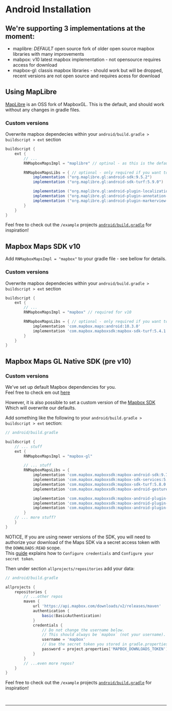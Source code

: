 # Android Installation

## We're supporting 3 implementations at the moment:

  - maplibre: *DEFAULT* open source fork of older open source mapbox libraries with many improvements
  - mabpox: v10 latest mapbox implementation - not opensource requires access for download
  - mapbox-gl: classis mapbox libraries - should work but will be dropped, recent versions are not open source and requires acess for download


## Using MapLibre

[MapLibre](https://github.com/maplibre/maplibre-gl-native) is an OSS fork of MapboxGL.
This is the default, and should work without any changes in gradle files.

### Custom versions

Overwrite mapbox dependecies within your `android/build.gradle > buildscript > ext` section

```groovy
buildscript {
    ext {
        // ...
        RNMapboxMapsImpl = "maplibre" // optinal - as this is the default

        RNMapboxMapsLibs = { // optional - only required if you want to customize it
            implementation ("org.maplibre.gl:android-sdk:9.5.2")
            implementation ("org.maplibre.gl:android-sdk-turf:5.9.0")

            implementation ("org.maplibre.gl:android-plugin-localization-v9:1.0.0")
            implementation ("org.maplibre.gl:android-plugin-annotation-v9:1.0.0")
            implementation ("org.maplibre.gl:android-plugin-markerview-v9:1.0.0")
        }
    }
}
```

Feel free to check out the `/example` projects [`android/build.gradle`](https://github.com/react-native-mapbox-gl/maps/blob/master/example/android/build.gradle) for inspiration!

## Mapbox Maps SDK v10

Add `RNMapboxMapsImpl = "mapbox"` to your gradle file - see bellow for details.

### Custom versions

Overwrite mapbox dependecies within your `android/build.gradle > buildscript > ext` section


```groovy
buildscript {
    ext {
        // ...
        RNMapboxMapsImpl = "mapbox" // required for v10

        RNMapboxMapsLibs = { // optional - only required if you want to customize it
            implementation 'com.mapbox.maps:android:10.3.0'
            implementation 'com.mapbox.mapboxsdk:mapbox-sdk-turf:5.4.1'
        }
    }
}
```

## Mapbox Maps GL Native SDK (pre v10)


### Custom versions

We've set up default Mapbox dependencies for you.  
Feel free to check em out [here](https://github.com/rnmapbox/maps/blob/eca4858744cab134b06ae455bcdacc63233318a5/android/rctmgl/build.gradle#L55-L76)

However, it is also possible to set a custom version of the [Mapbox SDK](https://github.com/mapbox/mapbox-gl-native-android)  
Which will overwrite our defaults.

Add something like the following to your `android/build.gradle > buildscript > ext` section:

```groovy
// android/build.gradle

buildscript {
    // ... stuff
    ext {
        RNMapboxMapsImpl = "mapbox-gl"

        // ... stuff
        RNMapboxMapsLibs = {
            implementation 'com.mapbox.mapboxsdk:mapbox-android-sdk:9.7.1'
            implementation 'com.mapbox.mapboxsdk:mapbox-sdk-services:5.8.0'
            implementation 'com.mapbox.mapboxsdk:mapbox-sdk-turf:5.8.0'
            implementation 'com.mapbox.mapboxsdk:mapbox-android-gestures:0.7.0'

            implementation 'com.mapbox.mapboxsdk:mapbox-android-plugin-annotation-v9:0.8.0'
            implementation 'com.mapbox.mapboxsdk:mapbox-android-plugin-localization-v9:0.14.0'
            implementation 'com.mapbox.mapboxsdk:mapbox-android-plugin-markerview-v9:0.4.0'
        }
    // ... more stuff?
    }
}
```

NOTICE, If you are using newer versions of the SDK, you will need to authorize your download of the Maps SDK via a secret access token with the `DOWNLOADS:READ` scope.  
This [guide](https://docs.mapbox.com/android/maps/guides/install/#configure-credentials) explains how to `Configure credentials` and `Configure your secret token`.

Then under section `allprojects/repositories` add your data:

```groovy
// android/build.gradle

allprojects {
    repositories {
        // ...other repos
        maven {
            url 'https://api.mapbox.com/downloads/v2/releases/maven'
            authentication {
                basic(BasicAuthentication)
            }
            credentials {
                // Do not change the username below.
                // This should always be `mapbox` (not your username).
                username = 'mapbox'
                // Use the secret token you stored in gradle.properties as the password
                password = project.properties['MAPBOX_DOWNLOADS_TOKEN'] ?: ""
            }
        }
        // ...even more repos?
    }
}
```

Feel free to check out the `/example` projects [`android/build.gradle`](https://github.com/rnmapbox/maps/blob/main/example/android/build.gradle) for inspiration!

<br>

---

<br>



